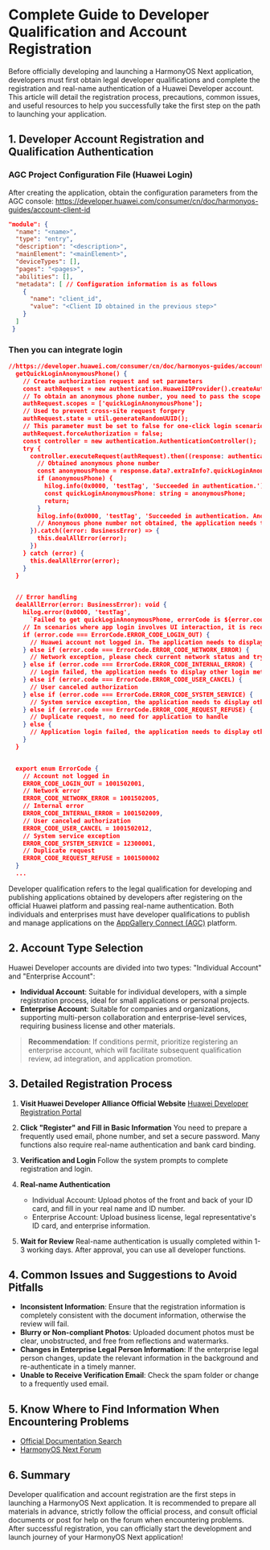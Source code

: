 # Complete Guide to Developer Qualification and Account Registration

Before officially developing and launching a HarmonyOS Next application, developers must first obtain legal developer qualifications and complete the registration and real-name authentication of a Huawei Developer account. This article will detail the registration process, precautions, common issues, and useful resources to help you successfully take the first step on the path to launching your application.

## 1. Developer Account Registration and Qualification Authentication

### AGC Project Configuration File (Huawei Login)
After creating the application, obtain the configuration parameters from the AGC console: https://developer.huawei.com/consumer/cn/doc/harmonyos-guides/account-client-id
```json
"module": {
  "name": "<name>",
  "type": "entry",
  "description": "<description>",
  "mainElement": "<mainElement>",
  "deviceTypes": [],
  "pages": "<pages>",
  "abilities": [],
  "metadata": [ // Configuration information is as follows
    {
      "name": "client_id",
      "value": "<Client ID obtained in the previous step>"
    }
  ]
 }
```

### Then you can integrate login
```json
//https://developer.huawei.com/consumer/cn/doc/harmonyos-guides/account-phone-unionid-login
  getQuickLoginAnonymousPhone() {
    // Create authorization request and set parameters
    const authRequest = new authentication.HuaweiIDProvider().createAuthorizationWithHuaweiIDRequest();
    // To obtain an anonymous phone number, you need to pass the scope "quickLoginAnonymousPhone". You need to apply for the "Huawei Account One-Click Login" permission before passing the parameter, otherwise error code 1001502014 will be returned
    authRequest.scopes = ['quickLoginAnonymousPhone'];
    // Used to prevent cross-site request forgery
    authRequest.state = util.generateRandomUUID();
    // This parameter must be set to false for one-click login scenarios
    authRequest.forceAuthorization = false;
    const controller = new authentication.AuthenticationController();
    try {
      controller.executeRequest(authRequest).then((response: authentication.AuthorizationWithHuaweiIDResponse) => {
        // Obtained anonymous phone number
        const anonymousPhone = response.data?.extraInfo?.quickLoginAnonymousPhone as string;
        if (anonymousPhone) {
          hilog.info(0x0000, 'testTag', 'Succeeded in authentication.');
          const quickLoginAnonymousPhone: string = anonymousPhone;
          return;
        }
        hilog.info(0x0000, 'testTag', 'Succeeded in authentication. AnonymousPhone is empty.');
        // Anonymous phone number not obtained, the application needs to jump to other login pages
      }).catch((error: BusinessError) => {
        this.dealAllError(error);
      })
    } catch (error) {
      this.dealAllError(error);
    }
  }


  // Error handling
  dealAllError(error: BusinessError): void {
    hilog.error(0x0000, 'testTag',
      `Failed to get quickLoginAnonymousPhone, errorCode is ${error.code}, errorMessage is ${error.message}`);
    // In scenarios where app login involves UI interaction, it is recommended to prompt users according to the following error code guidelines
    if (error.code === ErrorCode.ERROR_CODE_LOGIN_OUT) {
      // Huawei account not logged in. The application needs to display other login methods
    } else if (error.code === ErrorCode.ERROR_CODE_NETWORK_ERROR) {
      // Network exception, please check current network status and try again or display other login methods
    } else if (error.code === ErrorCode.ERROR_CODE_INTERNAL_ERROR) {
      // Login failed, the application needs to display other login methods
    } else if (error.code === ErrorCode.ERROR_CODE_USER_CANCEL) {
      // User canceled authorization
    } else if (error.code === ErrorCode.ERROR_CODE_SYSTEM_SERVICE) {
      // System service exception, the application needs to display other login methods
    } else if (error.code === ErrorCode.ERROR_CODE_REQUEST_REFUSE) {
      // Duplicate request, no need for application to handle
    } else {
      // Application login failed, the application needs to display other login methods
    }
  }


  export enum ErrorCode {
    // Account not logged in
    ERROR_CODE_LOGIN_OUT = 1001502001,
    // Network error
    ERROR_CODE_NETWORK_ERROR = 1001502005,
    // Internal error
    ERROR_CODE_INTERNAL_ERROR = 1001502009,
    // User canceled authorization
    ERROR_CODE_USER_CANCEL = 1001502012,
    // System service exception
    ERROR_CODE_SYSTEM_SERVICE = 12300001,
    // Duplicate request
    ERROR_CODE_REQUEST_REFUSE = 1001500002
  }
  ...
```

Developer qualification refers to the legal qualification for developing and publishing applications obtained by developers after registering on the official Huawei platform and passing real-name authentication. Both individuals and enterprises must have developer qualifications to publish and manage applications on the [AppGallery Connect (AGC)](https://developer.huawei.com/consumer/cn/service/josp/agc/index.html#/) platform.

## 2. Account Type Selection

Huawei Developer accounts are divided into two types: "Individual Account" and "Enterprise Account":
- **Individual Account**: Suitable for individual developers, with a simple registration process, ideal for small applications or personal projects.
- **Enterprise Account**: Suitable for companies and organizations, supporting multi-person collaboration and enterprise-level services, requiring business license and other materials.

> **Recommendation**: If conditions permit, prioritize registering an enterprise account, which will facilitate subsequent qualification review, ad integration, and application promotion.

## 3. Detailed Registration Process

1. **Visit Huawei Developer Alliance Official Website**
   [Huawei Developer Registration Portal](https://developer.huawei.com/consumer/cn/)

2. **Click "Register" and Fill in Basic Information**
   You need to prepare a frequently used email, phone number, and set a secure password. Many functions also require real-name authentication and bank card binding.

3. **Verification and Login**
   Follow the system prompts to complete registration and login.

4. **Real-name Authentication**
   - Individual Account: Upload photos of the front and back of your ID card, and fill in your real name and ID number.
   - Enterprise Account: Upload business license, legal representative's ID card, and enterprise information.

5. **Wait for Review**
   Real-name authentication is usually completed within 1-3 working days. After approval, you can use all developer functions.

## 4. Common Issues and Suggestions to Avoid Pitfalls

- **Inconsistent Information**: Ensure that the registration information is completely consistent with the document information, otherwise the review will fail.
- **Blurry or Non-compliant Photos**: Uploaded document photos must be clear, unobstructed, and free from reflections and watermarks.
- **Changes in Enterprise Legal Person Information**: If the enterprise legal person changes, update the relevant information in the background and re-authenticate in a timely manner.
- **Unable to Receive Verification Email**: Check the spam folder or change to a frequently used email.

## 5. Know Where to Find Information When Encountering Problems

- [Official Documentation Search](https://developer.huawei.com/consumer/cn/doc/search?type=all&val=%E4%B8%8A%E6%9E%B6&versionValue=all)
- [HarmonyOS Next Forum](https://developer.huawei.com/consumer/cn/forum/block/harmonyos-next)

## 6. Summary

Developer qualification and account registration are the first steps in launching a HarmonyOS Next application. It is recommended to prepare all materials in advance, strictly follow the official process, and consult official documents or post for help on the forum when encountering problems. After successful registration, you can officially start the development and launch journey of your HarmonyOS Next application!